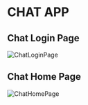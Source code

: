 # CHAT APP

## Chat Login Page

![ChatLoginPage](../gh-pages/images/CHATLOGIN.jpg)

## Chat Home Page

![ChatHomePage](../gh-pages/images/CHATHOME.jpg)

